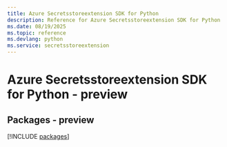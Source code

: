 ```yaml
---
title: Azure Secretsstoreextension SDK for Python
description: Reference for Azure Secretsstoreextension SDK for Python
ms.date: 08/19/2025
ms.topic: reference
ms.devlang: python
ms.service: secretsstoreextension
---
```

# Azure Secretsstoreextension SDK for Python - preview
## Packages - preview
[!INCLUDE [packages](secretsstoreextension-index.md)]